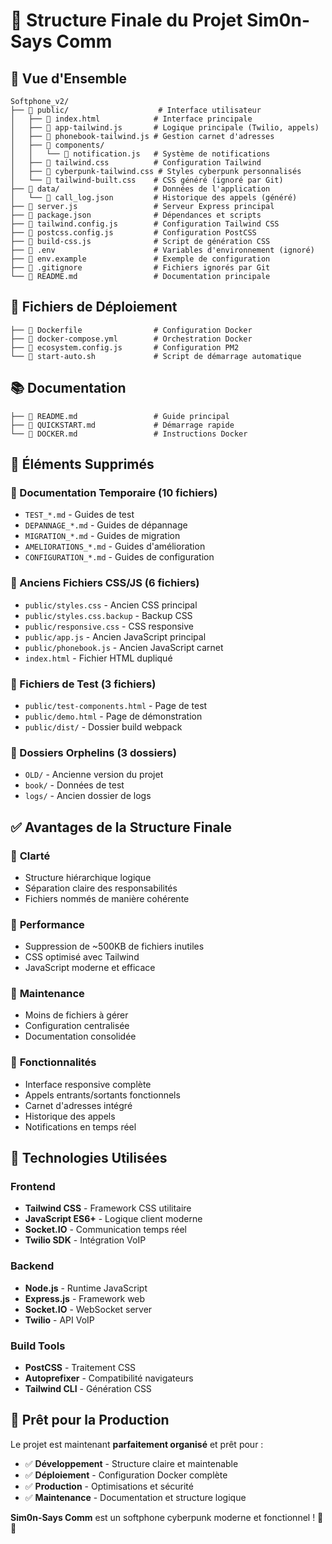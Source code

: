 # 📁 Structure Finale du Projet Sim0n-Says Comm

## 🎯 Vue d'Ensemble

```
Softphone_v2/
├── 📁 public/                    # Interface utilisateur
│   ├── 📄 index.html            # Interface principale
│   ├── 📄 app-tailwind.js       # Logique principale (Twilio, appels)
│   ├── 📄 phonebook-tailwind.js # Gestion carnet d'adresses
│   ├── 📁 components/
│   │   └── 📄 notification.js   # Système de notifications
│   ├── 📄 tailwind.css          # Configuration Tailwind
│   ├── 📄 cyberpunk-tailwind.css # Styles cyberpunk personnalisés
│   └── 📄 tailwind-built.css    # CSS généré (ignoré par Git)
├── 📁 data/                     # Données de l'application
│   └── 📄 call_log.json         # Historique des appels (généré)
├── 📄 server.js                 # Serveur Express principal
├── 📄 package.json              # Dépendances et scripts
├── 📄 tailwind.config.js        # Configuration Tailwind CSS
├── 📄 postcss.config.js         # Configuration PostCSS
├── 📄 build-css.js              # Script de génération CSS
├── 📄 .env                      # Variables d'environnement (ignoré)
├── 📄 env.example               # Exemple de configuration
├── 📄 .gitignore                # Fichiers ignorés par Git
└── 📄 README.md                 # Documentation principale
```

## 🐳 Fichiers de Déploiement

```
├── 📄 Dockerfile                # Configuration Docker
├── 📄 docker-compose.yml        # Orchestration Docker
├── 📄 ecosystem.config.js       # Configuration PM2
└── 📄 start-auto.sh             # Script de démarrage automatique
```

## 📚 Documentation

```
├── 📄 README.md                 # Guide principal
├── 📄 QUICKSTART.md             # Démarrage rapide
└── 📄 DOCKER.md                 # Instructions Docker
```

## 🧹 Éléments Supprimés

### 📄 Documentation Temporaire (10 fichiers)
- `TEST_*.md` - Guides de test
- `DEPANNAGE_*.md` - Guides de dépannage
- `MIGRATION_*.md` - Guides de migration
- `AMELIORATIONS_*.md` - Guides d'amélioration
- `CONFIGURATION_*.md` - Guides de configuration

### 🎨 Anciens Fichiers CSS/JS (6 fichiers)
- `public/styles.css` - Ancien CSS principal
- `public/styles.css.backup` - Backup CSS
- `public/responsive.css` - CSS responsive
- `public/app.js` - Ancien JavaScript principal
- `public/phonebook.js` - Ancien JavaScript carnet
- `index.html` - Fichier HTML dupliqué

### 🧪 Fichiers de Test (3 fichiers)
- `public/test-components.html` - Page de test
- `public/demo.html` - Page de démonstration
- `public/dist/` - Dossier build webpack

### 📁 Dossiers Orphelins (3 dossiers)
- `OLD/` - Ancienne version du projet
- `book/` - Données de test
- `logs/` - Ancien dossier de logs

## ✅ Avantages de la Structure Finale

### 🎯 **Clarté**
- Structure hiérarchique logique
- Séparation claire des responsabilités
- Fichiers nommés de manière cohérente

### 🚀 **Performance**
- Suppression de ~500KB de fichiers inutiles
- CSS optimisé avec Tailwind
- JavaScript moderne et efficace

### 🔧 **Maintenance**
- Moins de fichiers à gérer
- Configuration centralisée
- Documentation consolidée

### 📱 **Fonctionnalités**
- Interface responsive complète
- Appels entrants/sortants fonctionnels
- Carnet d'adresses intégré
- Historique des appels
- Notifications en temps réel

## 🎨 Technologies Utilisées

### Frontend
- **Tailwind CSS** - Framework CSS utilitaire
- **JavaScript ES6+** - Logique client moderne
- **Socket.IO** - Communication temps réel
- **Twilio SDK** - Intégration VoIP

### Backend
- **Node.js** - Runtime JavaScript
- **Express.js** - Framework web
- **Socket.IO** - WebSocket server
- **Twilio** - API VoIP

### Build Tools
- **PostCSS** - Traitement CSS
- **Autoprefixer** - Compatibilité navigateurs
- **Tailwind CLI** - Génération CSS

## 🚀 Prêt pour la Production

Le projet est maintenant **parfaitement organisé** et prêt pour :
- ✅ **Développement** - Structure claire et maintenable
- ✅ **Déploiement** - Configuration Docker complète
- ✅ **Production** - Optimisations et sécurité
- ✅ **Maintenance** - Documentation et structure logique

**Sim0n-Says Comm** est un softphone cyberpunk moderne et fonctionnel ! 🎯✨ 